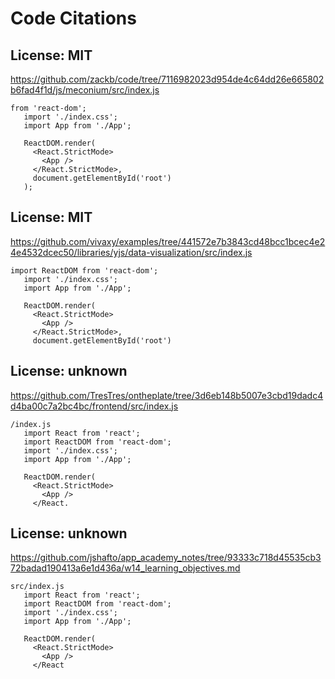 # Code Citations

## License: MIT
https://github.com/zackb/code/tree/7116982023d954de4c64dd26e665802b6fad4f1d/js/meconium/src/index.js

```
from 'react-dom';
   import './index.css';
   import App from './App';

   ReactDOM.render(
     <React.StrictMode>
       <App />
     </React.StrictMode>,
     document.getElementById('root')
   );
```


## License: MIT
https://github.com/vivaxy/examples/tree/441572e7b3843cd48bcc1bcec4e24e4532dcec50/libraries/yjs/data-visualization/src/index.js

```
import ReactDOM from 'react-dom';
   import './index.css';
   import App from './App';

   ReactDOM.render(
     <React.StrictMode>
       <App />
     </React.StrictMode>,
     document.getElementById('root')
```


## License: unknown
https://github.com/TresTres/ontheplate/tree/3d6eb148b5007e3cbd19dadc4d4ba00c7a2bc4bc/frontend/src/index.js

```
/index.js
   import React from 'react';
   import ReactDOM from 'react-dom';
   import './index.css';
   import App from './App';

   ReactDOM.render(
     <React.StrictMode>
       <App />
     </React.
```


## License: unknown
https://github.com/jshafto/app_academy_notes/tree/93333c718d45535cb372badad190413a6e1d436a/w14_learning_objectives.md

```
src/index.js
   import React from 'react';
   import ReactDOM from 'react-dom';
   import './index.css';
   import App from './App';

   ReactDOM.render(
     <React.StrictMode>
       <App />
     </React
```


